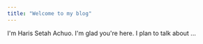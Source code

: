 ```yaml
---
title: "Welcome to my blog"
---
```


I'm Haris Setah Achuo. I'm glad you're here. I plan to talk about ...
